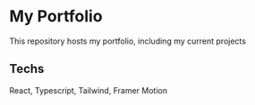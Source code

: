 # My Portfolio

This repository hosts my portfolio, including my current projects

## Techs

React, Typescript, Tailwind, Framer Motion
